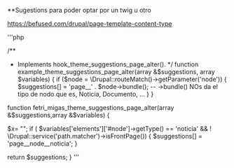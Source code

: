 **Sugestions para poder optar por un twig u otro

https://befused.com/drupal/page-template-content-type

'''php

/**
 * Implements hook_theme_suggestions_page_alter().
 */
function example_theme_suggestions_page_alter(array &$suggestions, array $variables) {
  if ($node = \Drupal::routeMatch()->getParameter('node')) {
    $suggestions[] = 'page__' . $node->bundle(); 
    -- ->bundle()   NOs da el tipo de nodo que es, Noticia, Documento, ...
  }
}





function fetri_migas_theme_suggestions_page_alter(array &$suggestions,array &$variables) {

  $x= "";
  if ( $variables['elements']['#node']->getType() == 'noticia' && ! \Drupal::service('path.matcher')->isFrontPage()) {
    $suggestions[] = 'page__node__noticia';
  }

  return $suggestions;
}
'''
